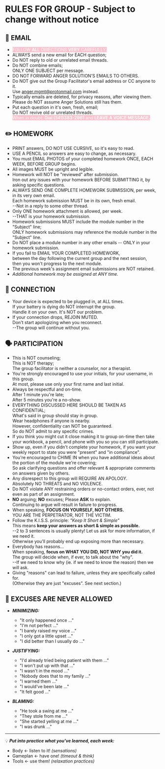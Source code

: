 RULES FOR GROUP - Subject to change without notice
===============

📨 EMAIL
--------

* <span style="background:pink;color:white">FOLLOW **ALL** DIRECTIONS **VERY** CAREFULLY.</span>
* ALWAYS send a new email for EACH question;
* Do NOT reply to old or unrelated email threads.
* Do NOT combine emails;  
  ONLY ONE SUBJECT per message.
* DO NOT FORWARD ANGER SOLUTION'S EMAILS TO OTHERS.
* Do NOT give out the Group Facilitator's email address or CC anyone to it.  
  Use anger.mgmt@protonmail.com instead.
* Typically emails are deleted, for privacy reasons, after viewing them.  
  Please do NOT assume Anger Solutions still has them.
* Put each question in it's own, fresh, email;  
  Do NOT revive old or unrelated threads.  
  <span style="background:pink;color:white">When in doubt: **Dial (541)383-2961** and **LEAVE A VOICE MESSAGE.**</span>


✏️ HOMEWORK
-----------

* PRINT answers, DO NOT USE CURSIVE, so it's easy to read.
* USE A PENCIL so answers are easy to change, as necessary.
* You must EMAIL PHOTOS of your completed homework ONCE, EACH WEEK, BEFORE GROUP begins.
* All images MUST be upright and legible.
* Homework will NOT be "reviewed" after submission.  
  Iron out any issues with your homework BEFORE SUBMITTING it, by asking specific questions.
* ALWAYS SEND ONE COMPLETE HOMEWORK SUBMISSION, per week, in its very own email.  
  Each homework submission MUST be in its own, fresh email.  
  --Not in a reply to some other thread.
* Only ONE homework attachment is allowed, per week.  
  --THAT is your homework submission.
* Homework submissions MUST include the module number in the "Subject" line;  
  ONLY homework submissions may reference the module number in the "Subject" line.
* Do NOT place a module number in any other emails -- ONLY in your homework submission.
* If you fail to EMAIL YOUR COMPLETED HOMEWORK,  
  between the day following the current group and the next session,  
  then you won't progress to the next module.
* The previous week's assignment email submissions are NOT retained.
* _Additional homework may be assigned at ANY time._


📶 CONNECTION
-------------

* Your device is expected to be plugged in, at ALL times.  
  If your battery is dying do NOT interrupt the group.  
  Handle it on your own. It's NOT our problem.  
* If your connection drops, REJOIN MUTED.  
  Don't start apologizing when you reconnect.  
  --The group will continue without you.


🗣️ PARTICIPATION
----------------

* This is NOT counseling;  
  This is NOT therapy;  
  The group facilitator is neither a counselor, nor a therapist.
* You're strongly encouraged to use your initials, for your username, in this group.  
  At most, please use only your first name and last initial.
* Always be respectful and on-time.  
  After 1 minute you're late;  
  After 5 minutes you're a no-show.
* EVERYTHING DISCUSSED HERE SHOULD BE TAKEN AS CONFIDENTIAL;  
  What's said in group should stay in group.  
  Wear headphones if anyone is nearby.  
  However, confidentiality can NOT be guaranteed.  
  So do NOT admit to any specific crimes.  
* If you think you might cut it close making it to group on-time then take your workbook, a pencil, and phone with you so you can still participate.
* Show up, even if you didn't complete your homework, if you want your weekly report to state you were "present" and "in compliance".
* You're encouraged to CHIME IN when you have additional ideas about the portion of the module we're covering;  
  So ask clarifying questions and offer relevant & appropriate comments on answers given by others.
* Any disrespect to this group will REQUIRE AN APOLOGY.  
  Absolutely NO THREATS and NO VIOLENCE.
* Do NOT violate ANY restraining orders or no-contact orders, ever, not even as part of an assignment.
* **NO** arguing; **NO** excuses; Please **ASK** to explain.  
  Continuing to argue will result in failure to progress.
* When speaking, **FOCUS ON YOURSELF, NOT OTHERS.**  
  YOU ARE THE PERPETRATOR, NOT THE VICTIM.
* Follow the K.I.S.S. principle: _"Keep It Short & Simple"_  
  This means **keep your answers as short & simple as possible.**  
  --2 to 3 sentences is usually plenty! Let us ask for more information, if we need it.  
  Otherwise you'll probably end up exposing more than necessary.
* Everybody has reasons...  
  When speaking, **focus on WHAT YOU DID, NOT WHY you did it.**  
  The group will decide when, if ever, to talk about the "why".  
  --If we need to know why (ie. if we need to know the reason) then we will ask.
* Giving "reasons" can lead to failure, unless they are specifically called for.  
  (Otherwise they are just "excuses".  See next section.)


🚯 EXCUSES ARE NEVER ALLOWED
----------------------------

* ***MINIMIZING:***
    - "It only happened once ..."
    - "I'm not perfect ..."
    - "I barely raised my voice ..."
    - "I only got a little upset ..."
    - "I did better than I usually do ..."

* ***JUSTIFYING:***
    - "I'd already tried being patient with them ..."
    - "I won't put up with that ..."
    - "I wasn't in the mood ..."
    - "Nobody does that to my family ..."
    - "I warned them ..."
    - "I would've been late ..."
    - "It felt good ..."

* ***BLAMING:***
    - "He took a swing at me ..."
    - "They stole from me ..."
    - "She started yelling at me ..."
    - "I was drunk ..."

---

💡 ***Put into practice what you've learned, each week:***
- Body \<- listen to it! _(sensations)_
- Gameplan \<- have one! _(timeout & think)_
- Tools \<- use them! _(relaxation practices)_

